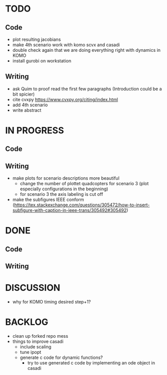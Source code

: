 # TODO
## Code
- plot resulting jacobians
- make 4th scenario work with komo scvx and casadi
- double check again that we are doing everything right with dynamics in KOMO
- install gurobi on workstation

## Writing
- ask Quim to proof read the first few paragraphs (Introduction could be a bit spicier) 
- cite cvxpy https://www.cvxpy.org/citing/index.html
- add 4th scenario
- write abstract

# IN PROGRESS
## Code

## Writing
- make plots for scenario descriptions more beautiful
  - change the number of plottet quadcopters for scenario 3 (plot especially configurations in the beginning)
  - for scenario 3 the axis labeling is cut off
- make the subfigures IEEE conform (https://tex.stackexchange.com/questions/305472/how-to-insert-subfigure-with-caption-in-ieee-trans/305492#305492)

# DONE
## Code

## Writing

# DISCUSSION
- why for KOMO timing desired step+1?

# BACKLOG
- clean up forked repo mess
- things to improve casadi
  - include scaling
  - tune ipopt
  - generate c code for dynamic functions?
    - try to use generated c code by implementing an ode object in casadi
